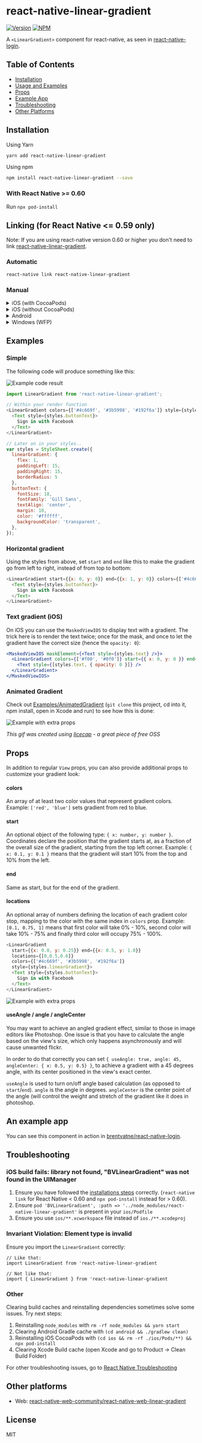 <!-- markdownlint-disable MD024 MD034 MD033 -->

# react-native-linear-gradient

[![Version](https://img.shields.io/npm/v/react-native-linear-gradient.svg)](https://www.npmjs.com/package/react-native-linear-gradient)
[![NPM](https://img.shields.io/npm/dm/react-native-linear-gradient.svg)](https://www.npmjs.com/package/react-native-linear-gradient)

A `<LinearGradient>` component for react-native, as seen in
[react-native-login](https://github.com/brentvatne/react-native-login).

## Table of Contents

- [Installation](#installation)
- [Usage and Examples](#examples)
- [Props](#props)
- [Example App](#an-example-app)
- [Troubleshooting](#troubleshooting)
- [Other Platforms](#other-platforms)

## Installation

Using Yarn

```sh
yarn add react-native-linear-gradient
```

Using npm

```sh
npm install react-native-linear-gradient --save
```

### With React Native >= 0.60

Run `npx pod-install`

## Linking (for React Native <= 0.59 only)

Note: If you are using react-native version 0.60 or higher you don't need to link [react-native-linear-gradient](https://github.com/react-native-community/react-native-linear-gradient).

### Automatic

```sh
react-native link react-native-linear-gradient
```

### Manual

<details>

  <summary>iOS (with CocoaPods)</summary>

  Add the following line to your Podfile:

  ```sh
  pod 'BVLinearGradient', :path => '../node_modules/react-native-linear-gradient'
  ```

  Run `npx pod-install`

</details>

<details>

  <summary>iOS (without CocoaPods)</summary>

  1. Open your project in Xcode
  2. Right click on `Libraries` and click `Add Files to "Your Project Name"`.
  3. Look under `node_modules/react-native-linear-gradient/ios` and add `BVLinearGradient.xcodeproj`.  [(Screenshot 1)](https://drive.google.com/open?id=1ynspo3wZjCLav23teGwKtzh7pcXpeREO) [(Screenshot 2)](https://drive.google.com/open?id=1cXW4DZ-hz-DiugZ3E30msd_4JoUWNE4Z).
  4. Add `libBVLinearGradient.a` to `Build Phases -> Link Binary With Libraries`
    [(Screenshot 1)](https://drive.google.com/open?id=12qT0Z7rfYrhnHYYECzVOAEMTjiPS2vJr) [(Screenshot 2)](https://drive.google.com/open?id=1LZ2CrOHydBjy479r9aEyMkvqqSbIdDLm).
  5. Click on `BVLinearGradient.xcodeproj` in `Libraries` and go the `Build
    Settings` tab.
  6. Double click the text to the right of `Header Search Paths` and verify that it has `$(SRCROOT)/../react-native/React` - if it isn't, then add it. [(Screenshot)](https://drive.google.com/open?id=1-m3KasC8xudkppVe_E2RsuFaxOfyx6FO).

</details>

<details>

  <summary>Android</summary>

  In `android/settings.gradle`

  ```groovy
  include ':react-native-linear-gradient'
  project(':react-native-linear-gradient').projectDir = new File(rootProject.projectDir, '../node_modules/react-native-linear-gradient/android')
  ```

  In `android/app/build.gradle` add:

  ```groovy
  dependencies {
      ...
      implementation project(':react-native-linear-gradient')
  }
  ```

  In `android/app/src/main/java/com/{YOUR_APP_NAME}/MainActivity.java` for react-native < 0.29,
    or `android/app/src/main/java/com/{YOUR_APP_NAME}/MainApplication.java` for react-native >= 0.29 add:

  ```java
  // ...
  
  import com.BV.LinearGradient.LinearGradientPackage; // <--- This!
  
  // ...
  
  @Override
  protected List<ReactPackage> getPackages() {
    return Arrays.<ReactPackage>asList(
      new MainReactPackage(),
      new LinearGradientPackage() // <---- and This!
    );
  }
  ```

</details>

<details>

  <summary>Windows (WFP)</summary>

  1. in `windows/MyApp.sln` Add -> Existing Project: `node_modules/react-native-linear-gradient/windows/LinearGradientWPF/LinearGradientWPF.csproj`

  2. in `windows/MyApp/MyAppWPF/MyAppWPF.csproj` Add -> Reference -> LinearGradientWPF

  3. in `windows/MyApp/MyAppWPF/AppReactPage.cs` add: `using LinearGradient;`
    and

  ```csharp
  public override List<IReactPackage> Packages => new List<IReactPackage>
  {
    ...
    new LinearGradientPackage()
  }
  ```

</details>

## Examples

### Simple

The following code will produce something like this:

![Example code result](https://raw.githubusercontent.com/react-native-community/react-native-linear-gradient/master/images/example.png)

```javascript
import LinearGradient from 'react-native-linear-gradient';

// Within your render function
<LinearGradient colors={['#4c669f', '#3b5998', '#192f6a']} style={styles.linearGradient}>
  <Text style={styles.buttonText}>
    Sign in with Facebook
  </Text>
</LinearGradient>

// Later on in your styles..
var styles = StyleSheet.create({
  linearGradient: {
    flex: 1,
    paddingLeft: 15,
    paddingRight: 15,
    borderRadius: 5
  },
  buttonText: {
    fontSize: 18,
    fontFamily: 'Gill Sans',
    textAlign: 'center',
    margin: 10,
    color: '#ffffff',
    backgroundColor: 'transparent',
  },
});
```

### Horizontal gradient

Using the styles from above, set `start` and `end` like this to make the gradient go from left to right, instead of from top to bottom:

```javascript
<LinearGradient start={{x: 0, y: 0}} end={{x: 1, y: 0}} colors={['#4c669f', '#3b5998', '#192f6a']} style={styles.linearGradient}>
  <Text style={styles.buttonText}>
    Sign in with Facebook
  </Text>
</LinearGradient>
```

### Text gradient (iOS)

On iOS you can use the `MaskedViewIOS` to display text with a gradient. The trick here is to render the text twice; once for the mask, and once to let the gradient have the correct size (hence the `opacity: 0`):

```jsx
<MaskedViewIOS maskElement={<Text style={styles.text} />}>
  <LinearGradient colors={['#f00', '#0f0']} start={{ x: 0, y: 0 }} end={{ x: 1, y: 0 }}>
    <Text style={[styles.text, { opacity: 0 }]} />
  </LinearGradient>
</MaskedViewIOS>
```

### Animated Gradient

Check out [Examples/AnimatedGradient](https://github.com/react-native-community/react-native-linear-gradient/blob/master/Examples/AnimatedGradient/src/index.js) (`git clone` this project, cd into it, npm install, open in Xcode and run) to see how this is done:

![Example with extra props](https://raw.githubusercontent.com/react-native-community/react-native-linear-gradient/master/images/example-animated.gif)

*This gif was created using [licecap](http://www.cockos.com/licecap/) - a great piece of free OSS*

## Props

In addition to regular `View` props, you can also provide additional props to customize your gradient look:

#### colors

An array of at least two color values that represent gradient colors. Example: `['red', 'blue']` sets gradient from red to blue.

#### start

An optional object of the following type: `{ x: number, y: number }`. Coordinates declare the position that the gradient starts at, as a fraction of the overall size of the gradient, starting from the top left corner. Example: `{ x: 0.1, y: 0.1 }` means that the gradient will start 10% from the top and 10% from the left.

#### end

Same as start, but for the end of the gradient.

#### locations

An optional array of numbers defining the location of each gradient color stop, mapping to the color with the same index in `colors` prop. Example: `[0.1, 0.75, 1]` means that first color will take 0% - 10%, second color will take 10% - 75% and finally third color will occupy 75% - 100%.

```javascript
<LinearGradient
  start={{x: 0.0, y: 0.25}} end={{x: 0.5, y: 1.0}}
  locations={[0,0.5,0.6]}
  colors={['#4c669f', '#3b5998', '#192f6a']}
  style={styles.linearGradient}>
  <Text style={styles.buttonText}>
    Sign in with Facebook
  </Text>
</LinearGradient>
```

![Example with extra props](https://raw.githubusercontent.com/react-native-community/react-native-linear-gradient/master/images/example-other-props.png)

#### useAngle / angle / angleCenter

You may want to achieve an angled gradient effect, similar to those in image editors like Photoshop.
One issue is that you have to calculate the angle based on the view's size, which only happens asynchronously and will cause unwanted flickr.

In order to do that correctly you can set `{ useAngle: true, angle: 45, angleCenter: { x: 0.5, y: 0.5} }`, to achieve a gradient with a 45 degrees angle, with its center positioned in the view's exact center.

`useAngle` is used to turn on/off angle based calculation (as opposed to `start`/`end`).
`angle` is the angle in degrees.
`angleCenter` is the center point of the angle (will control the weight and stretch of the gradient like it does in photoshop.

## An example app

You can see this component in action in [brentvatne/react-native-login](https://github.com/brentvatne/react-native-login/blob/master/App/Screens/LoginScreen.js#L58-L62).

## Troubleshooting

### iOS build fails: library not found, "BVLinearGradient" was not found in the UIManager

1. Ensure you have followed the [installations steps](https://github.com/react-native-community/react-native-linear-gradient#manual-link-steps-react-native--060) correctly. (`react-native link` for React Native < 0.60 and `npx pod-install` instead for > 0.60).
2. Ensure `pod 'BVLinearGradient', :path => '../node_modules/react-native-linear-gradient'` is present in your `ios/Podfile`
3. Ensure you use `ios/**.xcworkspace` file instead of `ios./**.xcodeproj`

### Invariant Violation: Element type is invalid

Ensure you import the `LinearGradient` correctly:

```
// Like that:
import LinearGradient from 'react-native-linear-gradient

// Not like that:
import { LinearGradient } from 'react-native-linear-gradient
```

### Other

Clearing build caches and reinstalling dependencies sometimes solve some issues. Try next steps:

1. Reinstalling `node_modules` with `rm -rf node_modules && yarn start`
2. Clearing Android Gradle cache with `(cd android && ./gradlew clean)`
3. Reinstalling iOS CocoaPods with `(cd ios && rm -rf ./ios/Pods/**) && npx pod-install`
4. Clearing Xcode Build cache (open Xcode and go to Product -> Clean Build Folder)

For other troubleshooting issues, go to [React Native Troubleshooting](https://reactnative.dev/docs/troubleshooting.html)

## Other platforms

- Web: [react-native-web-community/react-native-web-linear-gradient](https://github.com/react-native-web-community/react-native-web-linear-gradient)

## License

MIT
